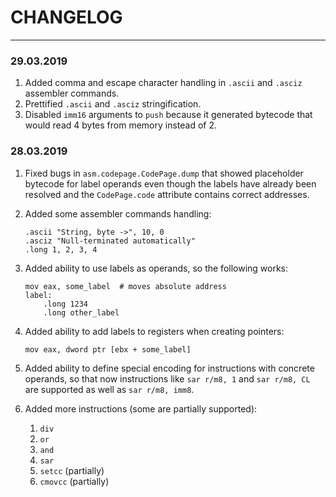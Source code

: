# CHANGELOG
---

### 29.03.2019
1. Added comma and escape character handling in `.ascii` and `.asciz`
assembler commands.
2. Prettified `.ascii` and `.asciz` stringification.
3. Disabled `imm16` arguments to `push` because it generated bytecode that would
read 4 bytes from memory instead of 2.

### 28.03.2019
1. Fixed bugs in `asm.codepage.CodePage.dump` that showed placeholder bytecode
for label operands even though the labels have already been resolved and the
`CodePage.code` attribute contains correct addresses.
2. Added some assembler commands handling:

       .ascii "String, byte ->", 10, 0
       .asciz "Null-terminated automatically"
       .long 1, 2, 3, 4
    
3. Added ability to use labels as operands, so the following works:

       mov eax, some_label  # moves absolute address
       label:
           .long 1234
           .long other_label
         
4. Added ability to add labels to registers when creating pointers:

       mov eax, dword ptr [ebx + some_label]
       
5. Added ability to define special encoding for instructions with concrete operands,
so that now instructions like `sar r/m8, 1` and `sar r/m8, CL` are supported as well as `sar r/m8, imm8`.
       
5. Added more instructions (some are partially supported):
   1. `div`
   2. `or`
   3. `and`
   4. `sar`
   5. `setcc` (partially)
   6. `cmovcc` (partially)